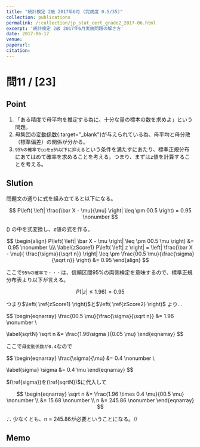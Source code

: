 ```yaml
---
title: "統計検定 2級 2017年6月 (完成度 0.5/35)"
collection: publications
permalink: /:collection/jp_stat_cert_grade2_2017-06.html
excerpt: '統計検定 2級 2017年6月実施問題の解き方'
date: 2017-06-17
venue:
paperurl:
citation:
---
```



# 問11 / [23]
## Point
  1. 「ある精度で母平均を推定する為に、十分な量の標本の数を求めよ」という問題。
  2. 母集団の[変動係数](basic_formulas.html#coefficient_of_variation){:target="_blank"}が与えられている為、母平均と母分散（標準偏差）の関係が分かる。
  3. ```95%の確率で○○を±5%以下に抑える```という条件を満たすにあたり、標準正規分布にあてはめて確率を求めることを考える。つまり、まずはz値を計算することを考える。


## Slution
問題文の通りに式を組み立てると以下になる。  

$$
P\left( \left| \frac{\bar X - \mu}{\mu} \right| \leq \pm 00.5 \right) = 0.95 \nonumber
$$

$\left( \right)$ の中を式変換し、z値の式を作る。

$$
\begin{align}
P\left( \left| \bar X - \mu \right| \leq \pm 00.5 \mu \right) &= 0.95 \nonumber \\\\
\label{zScore1}
P\left( \left| z \right| = \left| \frac{\bar X - \mu}{ \frac{\sigma}{\sqrt n}} \right| \leq \pm \frac{00.5 \mu}{\frac{\sigma}{\sqrt n}} \right) &= 0.95
\end{align}
$$

ここで```95%の確率で・・・```は、信頼区間95%の両側検定を意味するので、標準正規分布表より以下が言える。

$$
\label{zScore2}
P\left( \left| z \right| \leq 1.96 \right) = 0.95
$$

つまり$\left( \ref{zScore1} \right)$と$\left( \ref{zScore2} \right)$ より...


$$
\begin{eqnarray}
\frac{00.5 \mu}{\frac{\sigma}{\sqrt n}} &= 1.96 \nonumber \\

\label{sqrtN}
\sqrt n &= \frac{1.96\sigma }{0.05 \mu}
\end{eqnarray}
$$


ここで```母変動係数が0.4```なので

$$
\begin{eqnarray}
\frac{\sigma}{\mu} &= 0.4 \nonumber \\

\label{sigma}
\sigma &= 0.4 \mu
\end{eqnarray}
$$

$(\ref{sigma})を(\ref{sqrtN})$に代入して

$$
\begin{eqnarray}
\sqrt n &= \frac{1.96 \times 0.4 \mu}{00.5 \mu} \nonumber \\
&= 15.68 \nonumber \\
n &= 245.86 \nonumber
\end{eqnarray}
$$

$\therefore$ 少なくとも、n = 245.86が必要ということになる。//



## Memo
